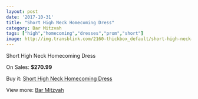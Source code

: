 ```yaml
---
layout: post
date: '2017-10-31'
title: "Short High Neck Homecoming Dress"
category: Bar Mitzvah
tags: ["high","homecoming","dresses","prom","short"]
image: http://img.transblink.com/2160-thickbox_default/short-high-neck-homecoming-dress.jpg
---
```

Short High Neck Homecoming Dress

On Sales: **$270.99**
<a href="https://www.transblink.com/en/bar-mitzvah/707-short-high-neck-homecoming-dress.html"><amp-img layout="responsive" width="600" height="600" src="//img.transblink.com/2160-thickbox_default/short-high-neck-homecoming-dress.jpg" alt="Short High Neck Homecoming Dress 0" /></a>
<a href="https://www.transblink.com/en/bar-mitzvah/707-short-high-neck-homecoming-dress.html"><amp-img layout="responsive" width="600" height="600" src="//img.transblink.com/2162-thickbox_default/short-high-neck-homecoming-dress.jpg" alt="Short High Neck Homecoming Dress 1" /></a>
<a href="https://www.transblink.com/en/bar-mitzvah/707-short-high-neck-homecoming-dress.html"><amp-img layout="responsive" width="600" height="600" src="//img.transblink.com/2161-thickbox_default/short-high-neck-homecoming-dress.jpg" alt="Short High Neck Homecoming Dress 2" /></a>

Buy it: [Short High Neck Homecoming Dress](https://www.transblink.com/en/bar-mitzvah/707-short-high-neck-homecoming-dress.html "Short High Neck Homecoming Dress")

View more: [Bar Mitzvah](https://www.transblink.com/en/2-bar-mitzvah "Bar Mitzvah")